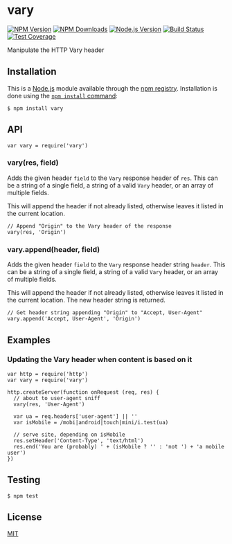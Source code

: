 vary
====

[![NPM Version](https://img.shields.io/npm/v/vary.svg)](https://npmjs.org/package/vary) [![NPM Downloads](https://img.shields.io/npm/dm/vary.svg)](https://npmjs.org/package/vary) [![Node.js Version](https://img.shields.io/node/v/vary.svg)](https://nodejs.org/en/download) [![Build Status](https://img.shields.io/travis/jshttp/vary/master.svg)](https://travis-ci.org/jshttp/vary) [![Test Coverage](https://img.shields.io/coveralls/jshttp/vary/master.svg)](https://coveralls.io/r/jshttp/vary)

Manipulate the HTTP Vary header

Installation
------------

This is a [Node.js](https://nodejs.org/en/) module available through the [npm registry](https://www.npmjs.com/). Installation is done using the [`npm install` command](https://docs.npmjs.com/getting-started/installing-npm-packages-locally):

    $ npm install vary

API
---

    var vary = require('vary')

### vary(res, field)

Adds the given header `field` to the `Vary` response header of `res`. This can be a string of a single field, a string of a valid `Vary` header, or an array of multiple fields.

This will append the header if not already listed, otherwise leaves it listed in the current location.

    // Append "Origin" to the Vary header of the response
    vary(res, 'Origin')

### vary.append(header, field)

Adds the given header `field` to the `Vary` response header string `header`. This can be a string of a single field, a string of a valid `Vary` header, or an array of multiple fields.

This will append the header if not already listed, otherwise leaves it listed in the current location. The new header string is returned.

    // Get header string appending "Origin" to "Accept, User-Agent"
    vary.append('Accept, User-Agent', 'Origin')

Examples
--------

### Updating the Vary header when content is based on it

    var http = require('http')
    var vary = require('vary')

    http.createServer(function onRequest (req, res) {
      // about to user-agent sniff
      vary(res, 'User-Agent')

      var ua = req.headers['user-agent'] || ''
      var isMobile = /mobi|android|touch|mini/i.test(ua)

      // serve site, depending on isMobile
      res.setHeader('Content-Type', 'text/html')
      res.end('You are (probably) ' + (isMobile ? '' : 'not ') + 'a mobile user')
    })

Testing
-------

    $ npm test

License
-------

[MIT](LICENSE)
